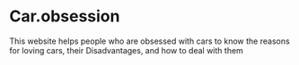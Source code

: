 # Car.obsession
This website helps people who are obsessed with cars to know the reasons for loving cars, their Disadvantages, and how to deal with them
